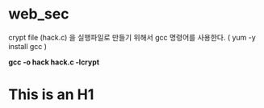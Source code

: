 # web_sec
crypt file (hack.c) 을 실행파일로 만들기 위해서 gcc 명령어를 사용한다. ( yum -y install gcc )

**gcc -o hack hack.c -lcrypt** 

This is an H1
=============
